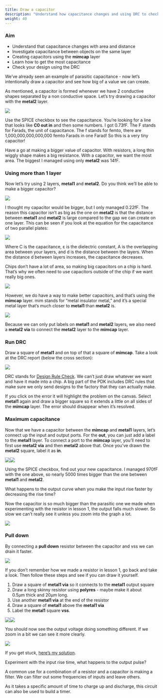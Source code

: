 ```yaml
---
title: Draw a capacitor
description: "Understand how capacitance changes and using DRC to check your design"
weight: 40
---
```


### Aim

*   Understand that capacitance changes with area and distance
*   Investigate capacitance between objects on the same layer
*   Creating capacitors using the **mimcap** layer
*   Learn how to get the most capacitance
*   Check your design using the DRC

We’ve already seen an example of parasitic capacitance - now let’s intentionally draw a capacitor and see how big of a value we can create.

As mentioned, a capacitor is formed whenever we have 2 conductive shapes separated by a non conductive space. Let’s try drawing a capacitor with the **metal2** layer.

![](../images/image8.png)

Use the SPICE checkbox to see the capacitance. You’re looking for a line that looks like **C0 out in** and then some numbers. I got 0.73fF. The F stands for Farads, the unit of capacitance. The f stands for femto, there are 1,000,000,000,000,000 femto Farads in one Farad! So this is a very tiny capacitor!

Have a go at making a bigger value of capacitor. With resistors, a long thin wiggly shape makes a big resistance. With a capacitor, we want the most area. The biggest I managed using only **metal2** was 14fF.

### Using more than 1 layer

Now let’s try using 2 layers, **metal1** and **metal2**. Do you think we’ll be able to make a bigger capacitor?

![](../images/image15.png)

I thought my capacitor would be bigger, but I only managed 0.22fF. The reason this capacitor isn’t as big as the one on **metal2** is that the distance between **metal1** and **metal2** is large compared to the gap we can create on one layer. This can be seen if you look at the equation for the capacitance of two parallel plates:

![](../images/image1.png)

Where C is the capacitance, ε is the dielectric constant, A is the overlapping area between your layers, and d is the distance between the layers. When the distance d between layers increases, the capacitance decreases.

Chips don’t have a lot of area, so making big capacitors on a chip is hard. That’s why we often need to use capacitors outside of the chip if we want really big ones.

![](../images/image44.png)

However, we do have a way to make better capacitors, and that’s using the **mimcap** layer. mim stands for “metal insulator metal,” and it’s a special metal layer that’s much closer to **metal1** than **metal2** is.

![](../images/image26.png)

Because we can only put labels on **metal1** and **metal2** layers, we also need a **metal2 via** to connect the **metal2** layer to the **mimcap** layer.

### Run DRC

Draw a square of **metal1** and on top of that a square of **mimcap**. Take a look at the DRC report (below the cross section):

![](../images/image64.png)

DRC stands for [Design Rule Check](https://www.zerotoasiccourse.com/terminology/drc/). We can’t just draw whatever we want and have it made into a chip. A big part of the PDK includes DRC rules that make sure we only send designs to the factory that they can actually make.

If you click on the error it will highlight the problem on the canvas. Select **metal1** again and draw a bigger square so it extends a little on all sides of the **mimcap** layer. The error should disappear when it’s resolved.

### Maximum capacitance

Now that we have a capacitor between the **mimcap** and **metal1** layers, let’s connect up the input and output ports. For the **out**, you can just add a label to the **metal1** layer. To connect a port to the **mimcap** layer, you’ll need to first use **metal2 via** and then **metal2** above that. Once you’ve drawn the **metal2** square, label it as **in**.

![](../images/image6.png)![](../images/image45.png)

Using the SPICE checkbox, find out your new capacitance. I managed 970fF with the one above, so nearly 5000 times bigger than the one between **metal1** and **metal2**.

What happens to the output curve when you make the input rise faster by decreasing the rise time?

Now the capacitor is so much bigger than the parasitic one we made when experimenting with the resistor in lesson 1, the output falls much slower. So slow we can’t really see it unless you zoom into the graph a lot.

![](../images/image39.png)

### Pull down

By connecting a **pull down** resistor between the capacitor and vss we can drain it faster.

![](../images/image21.png)

If you don’t remember how we made a resistor in lesson 1, go back and take a look. Then follow these steps and see if you can draw it yourself.

1.  Draw a square of **metal1 via** so it connects to the **metal1** output square
2.  Draw a long skinny resistor using **polyres** - maybe make it about 0.5μm thick and 20μm long.
3.  Use another **metal1 via** at the end of the resistor
4.  Draw a square of **metal1** above the **metal1 via**
5.  Label the **metal1** square **vss**.

![](../images/image38.png)![](../images/image27.png)

You should now see the output voltage doing something different. If we zoom in a bit we can see it more clearly.

![](../images/image37.png)

If you get stuck, [here’s my solution](https://app.siliwiz.com/?preset=mimcap).

Experiment with the input rise time, what happens to the output pulse?

A common use for a combination of a resistor and a capacitor is making a filter. We can filter out some frequencies of inputs and leave others.

As it takes a specific amount of time to charge up and discharge, this circuit can also be used to build a timer.
